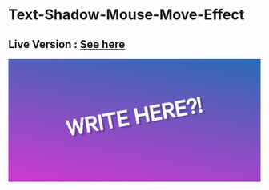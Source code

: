 # Text-Shadow-Mouse-Move-Effect

## Live Version : [See here](https://sauravchamoli17.github.io/Text-Shadow-Mouse-Move-Effect/)

![Preview](preview.png)
